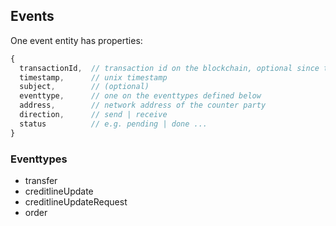 ## Events

One event entity has properties:

```javascript
{
  transactionId,  // transaction id on the blockchain, optional since transaction might be pending
  timestamp,      // unix timestamp
  subject,        // (optional)
  eventtype,      // one on the eventtypes defined below
  address,        // network address of the counter party
  direction,      // send | receive 
  status          // e.g. pending | done ... 
}
```

### Eventtypes

* transfer
* creditlineUpdate
* creditlineUpdateRequest
* order
